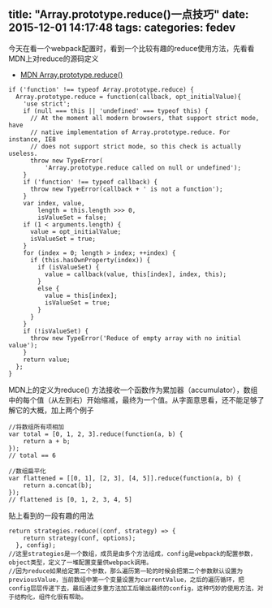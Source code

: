 title: "Array.prototype.reduce()一点技巧"
date: 2015-12-01 14:17:48
tags:
categories: fedev
---

今天在看一个webpack配置时，看到一个比较有趣的reduce使用方法，先看看MDN上对reduce的源码定义
* [MDN Array.prototype.reduce()](https://developer.mozilla.org/zh-CN/docs/Web/JavaScript/Reference/Global_Objects/Array/Reduce)

```
if ('function' !== typeof Array.prototype.reduce) {
  Array.prototype.reduce = function(callback, opt_initialValue){
    'use strict';
    if (null === this || 'undefined' === typeof this) {
      // At the moment all modern browsers, that support strict mode, have
      // native implementation of Array.prototype.reduce. For instance, IE8
      // does not support strict mode, so this check is actually useless.
      throw new TypeError(
          'Array.prototype.reduce called on null or undefined');
    }
    if ('function' !== typeof callback) {
      throw new TypeError(callback + ' is not a function');
    }
    var index, value,
        length = this.length >>> 0,
        isValueSet = false;
    if (1 < arguments.length) {
      value = opt_initialValue;
      isValueSet = true;
    }
    for (index = 0; length > index; ++index) {
      if (this.hasOwnProperty(index)) {
        if (isValueSet) {
          value = callback(value, this[index], index, this);
        }
        else {
          value = this[index];
          isValueSet = true;
        }
      }
    }
    if (!isValueSet) {
      throw new TypeError('Reduce of empty array with no initial value');
    }
    return value;
  };
}
```

MDN上的定义为reduce() 方法接收一个函数作为累加器（accumulator），数组中的每个值（从左到右）开始缩减，最终为一个值。从字面意思看，还不能足够了解它的大概，加上两个例子

```
//将数组所有项相加
var total = [0, 1, 2, 3].reduce(function(a, b) {
    return a + b;
});
// total == 6
```


```
//数组扁平化
var flattened = [[0, 1], [2, 3], [4, 5]].reduce(function(a, b) {
    return a.concat(b);
});
// flattened is [0, 1, 2, 3, 4, 5]
```

贴上看到的一段有趣的用法

```
return strategies.reduce((conf, strategy) => {
    return strategy(conf, options);
  }, config);
//这里strategies是一个数组，成员是由多个方法组成，config是webpack的配置参数，object类型，定义了一堆配置变量供webpack调用。
//因为reduce如果给定第二个参数，那么遍历第一轮的时候会把第二个参数默认设置为previousValue，当前数组中第一个变量设置为currentValue，之后的遍历循环，把config层层传递下去，最后通过多重方法加工后输出最终的config，这种巧妙的使用方法，对于结构化，组件化很有帮助。
```
